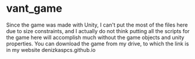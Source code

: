 # vant_game
Since the game was made with Unity, I can't put the most of the files here due to size constraints, and I actually do not think putting all the scripts for the game here will accomplish much
without the game objects and unity properties. You can download the game from my drive, to which the link is in my website
denizkaspcs.github.io
